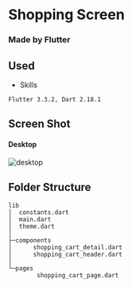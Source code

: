 # Shopping Screen
### Made by Flutter

## Used
- Skills
```
Flutter 3.3.2, Dart 2.18.1 
```

## Screen Shot
#### Desktop
![desktop](https://user-images.githubusercontent.com/55618626/191880901-ae44e002-0659-4ad7-8f40-91d5959f6fa9.gif)

## Folder Structure 
```
lib
│  constants.dart
│  main.dart
│  theme.dart
│
├─components
│      shopping_cart_detail.dart
│      shopping_cart_header.dart
│
└─pages
        shopping_cart_page.dart
```
